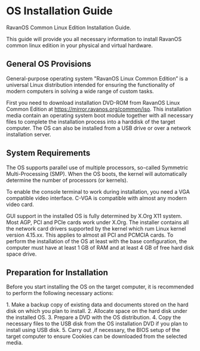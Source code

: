 # OS Installation Guide
RavanOS Common Linux Edition Installation Guide.

This guide will provide you all necessary information to install RavanOS common linux edition in your physical and virtual hardware.

## General OS Provisions

General-purpose operating system "RavanOS Linux Common Edition”  is a universal Linux distribution intended for
ensuring the functionality of modern computers in solving a wide range of custom tasks.

First you need  to download installation DVD-ROM from RavanOS Linux Common Edition at https://mirror.ravanos.org/common/iso.
This installation media contain an operating system boot module together with all necessary files to complete the installation process into a harddisk of the target computer. The OS can also be installed from a USB drive or over a network installation server. 

## System Requirements

The OS supports parallel use of multiple processors, so-called Symmetric Multi-Processing (SMP). When the OS boots, the kernel will automatically determine the number of processors (or kernels).

To enable the console terminal to work during installation, you need a VGA compatible video interface. C-VGA is compatible with almost any modern video card.

GUI support in the installed OS is fully determined by X.Org X11 system. Most AGP, PCI and PCIe cards work under X.Org.
The installer contains all the network card drivers supported by the kernel which rum Linux kernel version 4.15.xx. This applies to almost all PCI and PCMCIA cards. To perform the installation of the OS  at least with the base configuration, the computer must have at least 1 GB of RAM  and at least 4 GB of free hard disk space drive.

## Preparation for Installation

Before you start installing the OS on the target computer, it is recommended to perform the following necessary actions:

1\. Make a backup copy of existing data and documents stored on the hard disk on which you plan to install.
2\. Allocate space on the hard disk under the installed OS.
3\. Prepare a DVD with the OS distribution.
4\. Copy the necessary files to the USB disk from the OS installation DVD if you plan to install using USB disk.
5\. Carry out ,if necessary, the BIOS setup of the target computer to ensure Cookies can be downloaded from the selected media.

